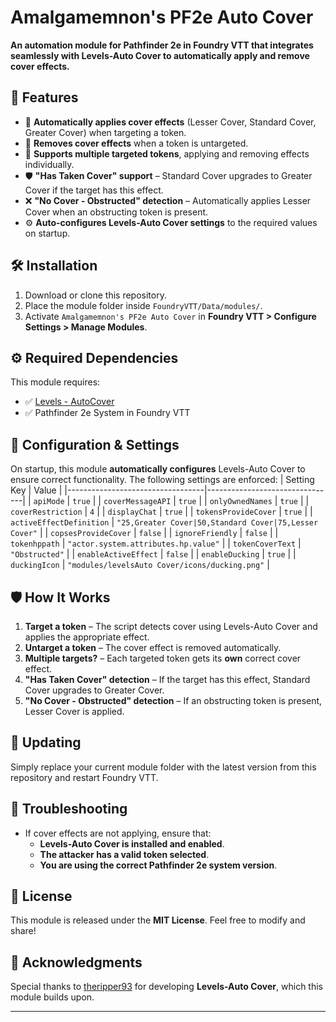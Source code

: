 # Amalgamemnon's PF2e Auto Cover

**An automation module for Pathfinder 2e in Foundry VTT that integrates seamlessly with Levels-Auto Cover to automatically apply and remove cover effects.**

## 🎯 **Features**
- 📏 **Automatically applies cover effects** (Lesser Cover, Standard Cover, Greater Cover) when targeting a token.
- 🔄 **Removes cover effects** when a token is untargeted.
- 🎯 **Supports multiple targeted tokens**, applying and removing effects individually.
- 🛡 **"Has Taken Cover" support** – Standard Cover upgrades to Greater Cover if the target has this effect.
- ❌ **"No Cover - Obstructed" detection** – Automatically applies Lesser Cover when an obstructing token is present.
- ⚙️ **Auto-configures Levels-Auto Cover settings** to the required values on startup.

## 🛠 **Installation**
1. Download or clone this repository.
2. Place the module folder inside `FoundryVTT/Data/modules/`.
3. Activate `Amalgamemnon's PF2e Auto Cover` in **Foundry VTT > Configure Settings > Manage Modules**.

## ⚙️ **Required Dependencies**
This module requires:
- ✅ [Levels - AutoCover](https://github.com/theripper93/Levels-Auto-Cover)
- ✅ Pathfinder 2e System in Foundry VTT

## 📌 **Configuration & Settings**
On startup, this module **automatically configures** Levels-Auto Cover to ensure correct functionality. The following settings are enforced:
| Setting Key                     | Value |
|----------------------------------|--------------------------------|
| `apiMode`                        | `true` |
| `coverMessageAPI`                | `true` |
| `onlyOwnedNames`                 | `true` |
| `coverRestriction`               | `4` |
| `displayChat`                    | `true` |
| `tokensProvideCover`             | `true` |
| `activeEffectDefinition`         | `"25,Greater Cover|50,Standard Cover|75,Lesser Cover"` |
| `copsesProvideCover`             | `false` |
| `ignoreFriendly`                 | `false` |
| `tokenhppath`                    | `"actor.system.attributes.hp.value"` |
| `tokenCoverText`                 | `"Obstructed"` |
| `enableActiveEffect`             | `false` |
| `enableDucking`                  | `true` |
| `duckingIcon`                    | `"modules/levelsAuto Cover/icons/ducking.png"` |

## 🛡 **How It Works**
1. **Target a token** – The script detects cover using Levels-Auto Cover and applies the appropriate effect.
2. **Untarget a token** – The cover effect is removed automatically.
3. **Multiple targets?** – Each targeted token gets its **own** correct cover effect.
4. **"Has Taken Cover" detection** – If the target has this effect, Standard Cover upgrades to Greater Cover.
5. **"No Cover - Obstructed" detection** – If an obstructing token is present, Lesser Cover is applied.

## 🔄 **Updating**
Simply replace your current module folder with the latest version from this repository and restart Foundry VTT.

## 🐞 **Troubleshooting**
- If cover effects are not applying, ensure that:
  - **Levels-Auto Cover is installed and enabled**.
  - **The attacker has a valid token selected**.
  - **You are using the correct Pathfinder 2e system version**.

## 📜 **License**
This module is released under the **MIT License**. Feel free to modify and share!

## 🎉 **Acknowledgments**
Special thanks to [theripper93](https://github.com/theripper93) for developing **Levels-Auto Cover**, which this module builds upon.

---

